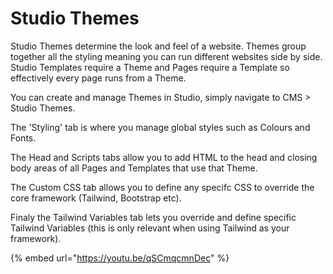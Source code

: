 # Studio Themes

Studio Themes determine the look and feel of a website. Themes group together all the styling meaning you can run different websites side by side. Studio Templates require a Theme and Pages require a Template so effectively every page runs from a Theme.

You can create and manage Themes in Studio, simply navigate to CMS > Studio Themes.

The 'Styling' tab is where you manage global styles such as Colours and Fonts.

The Head and Scripts tabs allow you to add HTML to the head and closing body areas of all Pages and Templates that use that Theme.

The Custom CSS tab allows you to define any specifc CSS to override the core framework (Tailwind, Bootstrap etc).

Finaly the Tailwind Variables tab lets you override and define specific Tailwind Variables (this is only relevant when using Tailwind as your framework).

{% embed url="https://youtu.be/qSCmqcmnDec" %}
